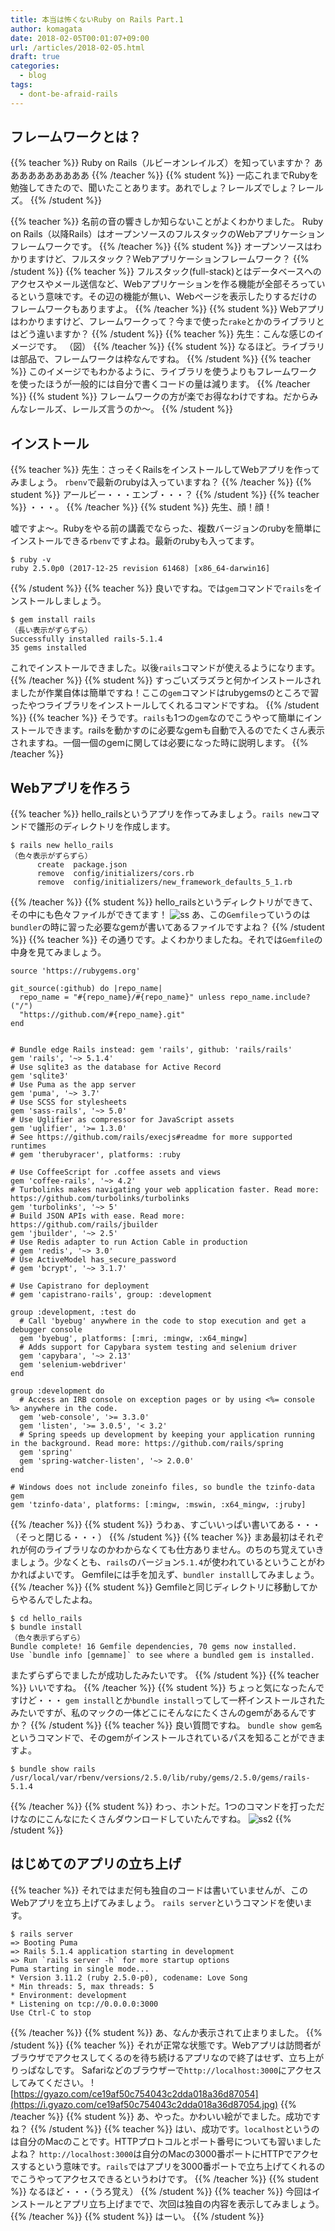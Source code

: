 ```yaml
---
title: 本当は怖くないRuby on Rails Part.1
author: komagata
date: 2018-02-05T00:01:07+09:00
url: /articles/2018-02-05.html
draft: true
categories:
  - blog
tags:
  - dont-be-afraid-rails
---
```

## フレームワークとは？

{{% teacher %}}
Ruby on Rails（ルビーオンレイルズ）を知っていますか？
ああああああああああ
{{% /teacher %}}
{{% student %}}
一応これまでRubyを勉強してきたので、聞いたことあります。あれでしょ？レールズでしょ？レールズ。
{{% /student %}}

{{% teacher %}}
名前の音の響きしか知らないことがよくわかりました。
Ruby on Rails（以降Rails）はオープンソースのフルスタックのWebアプリケーションフレームワークです。
{{% /teacher %}}
{{% student %}}
オープンソースはわかりますけど、フルスタック？Webアプリケーションフレームワーク？
{{% /student %}}
{{% teacher %}}
フルスタック(full-stack)とはデータベースへのアクセスやメール送信など、Webアプリケーションを作る機能が全部そろっているという意味です。その辺の機能が無い、Webページを表示したりするだけのフレームワークもありますよ。
{{% /teacher %}}
{{% student %}}
Webアプリはわかりますけど、フレームワークって？今まで使った`rake`とかのライブラリとはどう違いますか？
{{% /student %}}
{{% teacher %}}
先生：こんな感じのイメージです。
（図）
{{% /teacher %}}
{{% student %}}
なるほど。ライブラリは部品で、フレームワークは枠なんですね。
{{% /student %}}
{{% teacher %}}
このイメージでもわかるように、ライブラリを使うよりもフレームワークを使ったほうが一般的には自分で書くコードの量は減ります。
{{% /teacher %}}
{{% student %}}
フレームワークの方が楽でお得なわけですね。だからみんなレールズ、レールズ言うのか〜。
{{% /student %}}
## インストール
{{% teacher %}}
先生：さっそくRailsをインストールしてWebアプリを作ってみましょう。
`rbenv`で最新のrubyは入っていますね？
{{% /teacher %}}
{{% student %}}
アールビー・・・エンブ・・・？
{{% /student %}}
{{% teacher %}}
・・・。
{{% /teacher %}}
{{% student %}}
先生、顔！顔！

嘘ですよ〜。Rubyをやる前の講義でならった、複数バージョンのrubyを簡単にインストールできる`rbenv`ですよね。最新のrubyも入ってます。
```
$ ruby -v
ruby 2.5.0p0 (2017-12-25 revision 61468) [x86_64-darwin16]
```
{{% /student %}}
{{% teacher %}}
良いですね。では`gem`コマンドで`rails`をインストールしましょう。
```
$ gem install rails
（長い表示がずらずら）
Successfully installed rails-5.1.4
35 gems installed
```
これでインストールできました。以後`rails`コマンドが使えるようになります。
{{% /teacher %}}
{{% student %}}
すっごいズラズラと何かインストールされましたが作業自体は簡単ですね！ここの`gem`コマンドはrubygemsのところで習ったやつライブラリをインストールしてくれるコマンドですね。
{{% /student %}}
{{% teacher %}}
そうです。`rails`も1つの`gem`なのでこうやって簡単にインストールできます。railsを動かすのに必要なgemも自動で入るのでたくさん表示されますね。一個一個のgemに関しては必要になった時に説明します。
{{% /teacher %}}
## Webアプリを作ろう
{{% teacher %}}
hello_railsというアプリを作ってみましょう。`rails new`コマンドで雛形のディレクトリを作成します。
```
$ rails new hello_rails
（色々表示がずらずら）
      create  package.json
      remove  config/initializers/cors.rb
      remove  config/initializers/new_framework_defaults_5_1.rb
```
{{% /teacher %}}
{{% student %}}
hello_railsというディレクトリができて、その中にも色々ファイルができてます！
![ss](https://i.gyazo.com/58f15d6d2449748c3c187c021037baf6.png)
あ、この`Gemfile`っていうのは`bundler`の時に習った必要なgemが書いてあるファイルですよね？
{{% /student %}}
{{% teacher %}}
その通りです。よくわかりましたね。それでは`Gemfile`の中身を見てみましょう。
```
source 'https://rubygems.org'

git_source(:github) do |repo_name|
  repo_name = "#{repo_name}/#{repo_name}" unless repo_name.include?("/")
  "https://github.com/#{repo_name}.git"
end


# Bundle edge Rails instead: gem 'rails', github: 'rails/rails'
gem 'rails', '~> 5.1.4'
# Use sqlite3 as the database for Active Record
gem 'sqlite3'
# Use Puma as the app server
gem 'puma', '~> 3.7'
# Use SCSS for stylesheets
gem 'sass-rails', '~> 5.0'
# Use Uglifier as compressor for JavaScript assets
gem 'uglifier', '>= 1.3.0'
# See https://github.com/rails/execjs#readme for more supported runtimes
# gem 'therubyracer', platforms: :ruby

# Use CoffeeScript for .coffee assets and views
gem 'coffee-rails', '~> 4.2'
# Turbolinks makes navigating your web application faster. Read more: https://github.com/turbolinks/turbolinks
gem 'turbolinks', '~> 5'
# Build JSON APIs with ease. Read more: https://github.com/rails/jbuilder
gem 'jbuilder', '~> 2.5'
# Use Redis adapter to run Action Cable in production
# gem 'redis', '~> 3.0'
# Use ActiveModel has_secure_password
# gem 'bcrypt', '~> 3.1.7'

# Use Capistrano for deployment
# gem 'capistrano-rails', group: :development

group :development, :test do
  # Call 'byebug' anywhere in the code to stop execution and get a debugger console
  gem 'byebug', platforms: [:mri, :mingw, :x64_mingw]
  # Adds support for Capybara system testing and selenium driver
  gem 'capybara', '~> 2.13'
  gem 'selenium-webdriver'
end

group :development do
  # Access an IRB console on exception pages or by using <%= console %> anywhere in the code.
  gem 'web-console', '>= 3.3.0'
  gem 'listen', '>= 3.0.5', '< 3.2'
  # Spring speeds up development by keeping your application running in the background. Read more: https://github.com/rails/spring
  gem 'spring'
  gem 'spring-watcher-listen', '~> 2.0.0'
end

# Windows does not include zoneinfo files, so bundle the tzinfo-data gem
gem 'tzinfo-data', platforms: [:mingw, :mswin, :x64_mingw, :jruby]
```
{{% /teacher %}}
{{% student %}}
うわぁ、すごいいっぱい書いてある・・・（そっと閉じる・・・）
{{% /student %}}
{{% teacher %}}
まあ最初はそれぞれが何のライブラリなのかわからなくても仕方ありません。のちのち覚えていきましょう。少なくとも、`rails`のバージョン`5.1.4`が使われているということがわかればよいです。
Gemfileには手を加えず、`bundler install`してみましょう。
{{% /teacher %}}
{{% student %}}
Gemfileと同じディレクトリに移動してからやるんでしたよね。
```
$ cd hello_rails
$ bundle install
（色々表示ずらずら）
Bundle complete! 16 Gemfile dependencies, 70 gems now installed.
Use `bundle info [gemname]` to see where a bundled gem is installed.
```
またずらずらでましたが成功したみたいです。
{{% /student %}}
{{% teacher %}}
いいですね。
{{% /teacher %}}
{{% student %}}
ちょっと気になったんですけど・・・
`gem install`とか`bundle install`ってして一杯インストールされたみたいですが、私のマックの一体どこにそんなにたくさんのgemがあるんですか？
{{% /student %}}
{{% teacher %}}
良い質問ですね。
`bundle show gem名`というコマンドで、そのgemがインストールされているパスを知ることができますよ。
```
$ bundle show rails
/usr/local/var/rbenv/versions/2.5.0/lib/ruby/gems/2.5.0/gems/rails-5.1.4
```
{{% /teacher %}}
{{% student %}}
わっ、ホントだ。1つのコマンドを打っただけなのにこんなにたくさんダウンロードしていたんですね。
![ss2](https://i.gyazo.com/52fc8c9bbdc676fa535184df9eb2fe40.png)
{{% /student %}}
## はじめてのアプリの立ち上げ
{{% teacher %}}
それではまだ何も独自のコードは書いていませんが、このWebアプリを立ち上げてみましょう。
`rails server`というコマンドを使います。

```
$ rails server
=> Booting Puma
=> Rails 5.1.4 application starting in development 
=> Run `rails server -h` for more startup options
Puma starting in single mode...
* Version 3.11.2 (ruby 2.5.0-p0), codename: Love Song
* Min threads: 5, max threads: 5
* Environment: development
* Listening on tcp://0.0.0.0:3000
Use Ctrl-C to stop
```
{{% /teacher %}}
{{% student %}}
あ、なんか表示されて止まりました。
{{% /student %}}
{{% teacher %}}
それが正常な状態です。Webアプリは訪問者がブラウザでアクセスしてくるのを待ち続けるアプリなので終了はせず、立ち上がりっぱなしです。
Safariなどのブラウザーで`http://localhost:3000`にアクセスしてみてください。
![https://gyazo.com/ce19af50c754043c2dda018a36d87054](https://i.gyazo.com/ce19af50c754043c2dda018a36d87054.jpg)
{{% /teacher %}}
{{% student %}}
あ、やった。かわいい絵がでました。成功ですね？
{{% /student %}}
{{% teacher %}}
はい、成功です。`localhost`というのは自分のMacのことです。HTTPプロトコルとポート番号についても習いましたよね？
`http://localhost:3000`は自分のMacの3000番ポートにHTTPでアクセスするという意味です。`rails`ではアプリを3000番ポートで立ち上げてくれるのでこうやってアクセスできるというわけです。
{{% /teacher %}}
{{% student %}}
なるほど・・・（うろ覚え）
{{% /student %}}
{{% teacher %}}
今回はインストールとアプリ立ち上げまでで、次回は独自の内容を表示してみましょう。
{{% /teacher %}}
{{% student %}}
はーい。
{{% /student %}}